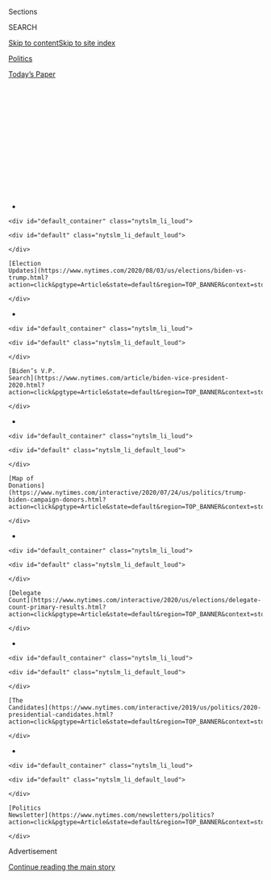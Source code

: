 <div id="app">

<div id="standalone-header">

<div class="interactive-masthead NYTAppHideMasthead css-qz70u6 e1suatyy0">

<div class="section css-ui9rw0 e1suatyy2">

<div class="css-eph4ug er09x8g0">

<div class="css-6n7j50">

</div>

<span class="css-1dv1kvn">Sections</span>

<div class="css-10488qs">

<span class="css-1dv1kvn">SEARCH</span>

</div>

[Skip to content](#site-content)[Skip to site
index](#site-index)

</div>

<div id="masthead-section-label" class="css-1wr3we4 eaxe0e00">

[Politics](https://www.nytimes.com/section/politics)

</div>

<div class="css-10698na e1huz5gh0">

</div>

</div>

<div id="masthead-bar-one" class="section hasLinks css-15hmgas e1csuq9d3">

<div class="css-uqyvli e1csuq9d0">

</div>

<div class="css-1uqjmks e1csuq9d1">

</div>

<div class="css-9e9ivx">

[](https://myaccount.nytimes.com/auth/login?response_type=cookie&client_id=vi)

</div>

<div class="css-1bvtpon e1csuq9d2">

[Today’s
Paper](https://www.nytimes.com/section/todayspaper)

</div>

</div>

</div>

<div class="css-1aor85t" style="opacity:0.000000001;z-index:-1;visibility:hidden">

<div class="css-1hqnpie">

<div class="css-epjblv">

<span class="css-17xtcya">[Politics](/section/politics)</span><span class="css-x15j1o">|</span><span class="css-fwqvlz">Who’s
Running for President in
2020?</span>

</div>

<div class="css-k008qs">

<div class="css-1iwv8en">

<span class="css-18z7m18"></span>

<div>

</div>

</div>

<span class="css-1n6z4y">https://nyti.ms/2HpNjgP</span>

<div class="css-1705lsu">

<div class="css-4xjgmj">

<div class="css-4skfbu" data-role="toolbar" data-aria-label="Social Media Share buttons, Save button, and Comments Panel with current comment count" data-testid="share-tools">

  - 
  - 
  - 
  - 
    
    <div class="css-6n7j50">
    
    </div>

  - 

</div>

</div>

</div>

</div>

</div>

</div>

<div id="NYT_TOP_BANNER_REGION" class="css-mij9hh">

<div>

<div id="styln-elections-notifications-menu" class="section interactive-content interactive-size-medium css-1xxkt5x">

<div class="css-17ih8de interactive-body">

<div class="nytslm_innerContainer" data-aria-live="polite">

<div class="nytslm_title">

</div>

  - 
    
    <div id="default_container" class="nytslm_li_loud">
    
    <div id="default" class="nytslm_li_default_loud">
    
    </div>
    
    [Election
    Updates](https://www.nytimes.com/2020/08/03/us/elections/biden-vs-trump.html?action=click&pgtype=Article&state=default&region=TOP_BANNER&context=storylines_menu)
    
    </div>

  - 
    
    <div id="default_container" class="nytslm_li_loud">
    
    <div id="default" class="nytslm_li_default_loud">
    
    </div>
    
    [Biden’s V.P.
    Search](https://www.nytimes.com/article/biden-vice-president-2020.html?action=click&pgtype=Article&state=default&region=TOP_BANNER&context=storylines_menu)
    
    </div>

  - 
    
    <div id="default_container" class="nytslm_li_loud">
    
    <div id="default" class="nytslm_li_default_loud">
    
    </div>
    
    [Map of
    Donations](https://www.nytimes.com/interactive/2020/07/24/us/politics/trump-biden-campaign-donors.html?action=click&pgtype=Article&state=default&region=TOP_BANNER&context=storylines_menu)
    
    </div>

  - 
    
    <div id="default_container" class="nytslm_li_loud">
    
    <div id="default" class="nytslm_li_default_loud">
    
    </div>
    
    [Delegate
    Count](https://www.nytimes.com/interactive/2020/us/elections/delegate-count-primary-results.html?action=click&pgtype=Article&state=default&region=TOP_BANNER&context=storylines_menu)
    
    </div>

  - 
    
    <div id="default_container" class="nytslm_li_loud">
    
    <div id="default" class="nytslm_li_default_loud">
    
    </div>
    
    [The
    Candidates](https://www.nytimes.com/interactive/2019/us/politics/2020-presidential-candidates.html?action=click&pgtype=Article&state=default&region=TOP_BANNER&context=storylines_menu)
    
    </div>

  - 
    
    <div id="default_container" class="nytslm_li_loud">
    
    <div id="default" class="nytslm_li_default_loud">
    
    </div>
    
    [Politics
    Newsletter](https://www.nytimes.com/newsletters/politics?action=click&pgtype=Article&state=default&region=TOP_BANNER&context=storylines_menu)
    
    </div>

</div>

</div>

</div>

</div>

</div>

<div id="top-wrapper" class="css-1sy8kpn">

<div id="top-slug" class="css-l9onyx">

Advertisement

</div>

[Continue reading the main
story](#after-top)

<div class="ad top-wrapper" style="text-align:center;height:100%;display:block;min-height:250px">

<div id="top" class="place-ad" data-position="top" data-size-key="top">

</div>

</div>

<div id="after-top">

</div>

</div>

</div>

<div id="site-content" data-role="main">

# Who’s Running for President in 2020?

<div class="css-1vegfwe interactive-byline-container">

By [<span class="css-1baulvz" itemprop="name">Alexander
Burns</span>](https://www.nytimes.com/by/alexander-burns),
[<span class="css-1baulvz" itemprop="name">Matt
Flegenheimer</span>](https://www.nytimes.com/by/matt-flegenheimer),
[<span class="css-1baulvz" itemprop="name">Jasmine C.
Lee</span>](https://www.nytimes.com/by/jasmine-c-lee),
[<span class="css-1baulvz" itemprop="name">Lisa
Lerer</span>](https://www.nytimes.com/by/lisa-lerer) and
[<span class="css-1baulvz last-byline" itemprop="name">Jonathan
Martin</span>](https://www.nytimes.com/by/jonathan-martin)Updated April
8,
2020

</div>

<div id="interactive-standalone-sharetools" class="css-wkcogx">

<div>

<div class="interactive-sharetools css-9z2bwm" data-role="toolbar" data-aria-label="Social Media Share buttons, Save button, and Comments Panel with current comment count" data-testid="share-tools">

  - 
  - 
  - 
  - 
    
    <div class="css-6n7j50">
    
    </div>

</div>

</div>

</div>

<div id="2020-presidential-candidates" class="section interactive-standard interactive-content interactive-size-scoop css-uc81c" data-id="100000006314447">

<div class="css-17ih8de interactive-body">

<div class="g-graphic g-graphic-freebird" data-preview-slug="2019-01-08-candidate-tracker" data-prd-dropzone-below-masthead="100000006700124">

<div class="g-item g-graphic g-overview-new">

<div class="g-item-graphic" style="">

<div class="g-category g-running">

<div class="g-label g-text">

Running

</div>

<div class="g-candidates">

<div class="g-flex">

<div class="g-cand g-biden" data-cand="biden">

<div class="g-img g-running">

<div class="g-inner" style="background-position: 0 4.3478260869565215%;">

</div>

</div>

<div class="g-name">

Biden

</div>

</div>

<div class="g-cand g-trump" data-cand="trump">

<div class="g-img g-running g-rep">

<div class="g-inner" style="background-position: 0 89.13043478260869%;">

</div>

</div>

<div class="g-name">

Trump

</div>

</div>

</div>

</div>

</div>

<div class="g-category g-dropped_out">

<div class="g-label g-text">

Dropped Out

</div>

<div class="g-counts">

<span class="g-text g-count g-dem">27 Democrats</span>
<span class="g-text g-count g-rep">3
Republicans</span>

</div>

<div class="g-candidates">

<div class="g-flex">

<div class="g-cand g-sanders" data-cand="sanders">

<div class="g-img g-dropped_out">

<div class="g-inner" style="background-position: 0 76.08695652173914%;">

</div>

</div>

<div class="g-name">

Sanders

</div>

</div>

<div class="g-cand g-gabbard" data-cand="gabbard">

<div class="g-img g-dropped_out">

<div class="g-inner" style="background-position: 0 28.26086956521739%;">

</div>

</div>

<div class="g-name">

Gabbard

</div>

</div>

<div class="g-cand g-warren" data-cand="warren">

<div class="g-img g-dropped_out">

<div class="g-inner" style="background-position: 0 93.47826086956522%;">

</div>

</div>

<div class="g-name">

Warren

</div>

</div>

<div class="g-cand g-bloomberg" data-cand="bloomberg">

<div class="g-img g-dropped_out">

<div class="g-inner" style="background-position: 0 6.521739130434782%;">

</div>

</div>

<div class="g-name">

Bloomberg

</div>

</div>

<div class="g-cand g-klobuchar" data-cand="klobuchar">

<div class="g-img g-dropped_out">

<div class="g-inner" style="background-position: 0 50%;">

</div>

</div>

<div class="g-name">

Klobuchar

</div>

</div>

<div class="g-cand g-buttigieg" data-cand="buttigieg">

<div class="g-img g-dropped_out">

<div class="g-inner" style="background-position: 0 15.217391304347828%;">

</div>

</div>

<div class="g-name">

Buttigieg

</div>

</div>

<div class="g-cand g-steyer" data-cand="steyer">

<div class="g-img g-dropped_out">

<div class="g-inner" style="background-position: 0 84.78260869565217%;">

</div>

</div>

<div class="g-name">

Steyer

</div>

</div>

<div class="g-cand g-patrick" data-cand="patrick">

<div class="g-img g-dropped_out">

<div class="g-inner" style="background-position: 0 71.73913043478261%;">

</div>

</div>

<div class="g-name">

Patrick

</div>

</div>

<div class="g-cand g-yang" data-cand="yang">

<div class="g-img g-dropped_out">

<div class="g-inner" style="background-position: 0 100%;">

</div>

</div>

<div class="g-name">

Yang

</div>

</div>

<div class="g-cand g-bennet" data-cand="bennet">

<div class="g-img g-dropped_out">

<div class="g-inner" style="background-position: 0 2.1739130434782608%;">

</div>

</div>

<div class="g-name">

Bennet

</div>

</div>

<div class="g-cand g-delaney" data-cand="delaney">

<div class="g-img g-dropped_out">

<div class="g-inner" style="background-position: 0 26.08695652173913%;">

</div>

</div>

<div class="g-name">

Delaney

</div>

</div>

<div class="g-cand g-booker" data-cand="booker">

<div class="g-img g-dropped_out">

<div class="g-inner" style="background-position: 0 8.695652173913043%;">

</div>

</div>

<div class="g-name">

Booker

</div>

</div>

<div class="g-cand g-williamson" data-cand="williamson">

<div class="g-img g-dropped_out">

<div class="g-inner" style="background-position: 0 97.82608695652173%;">

</div>

</div>

<div class="g-name">

Williamson

</div>

</div>

<div class="g-cand g-castro" data-cand="castro">

<div class="g-img g-dropped_out">

<div class="g-inner" style="background-position: 0 19.565217391304348%;">

</div>

</div>

<div class="g-name">

Castro

</div>

</div>

<div class="g-cand g-harris" data-cand="harris">

<div class="g-img g-dropped_out">

<div class="g-inner" style="background-position: 0 34.78260869565217%;">

</div>

</div>

<div class="g-name">

Harris

</div>

</div>

<div class="g-cand g-bullock" data-cand="bullock">

<div class="g-img g-dropped_out">

<div class="g-inner" style="background-position: 0 13.043478260869565%;">

</div>

</div>

<div class="g-name">

Bullock

</div>

</div>

<div class="g-cand g-sestak" data-cand="sestak">

<div class="g-img g-dropped_out">

<div class="g-inner" style="background-position: 0 82.6086956521739%;">

</div>

</div>

<div class="g-name">

Sestak

</div>

</div>

<div class="g-cand g-messam" data-cand="messam">

<div class="g-img g-dropped_out">

<div class="g-inner" style="background-position: 0 58.69565217391305%;">

</div>

</div>

<div class="g-name">

Messam

</div>

</div>

<div class="g-cand g-orourke" data-cand="orourke">

<div class="g-img g-dropped_out">

<div class="g-inner" style="background-position: 0 69.56521739130434%;">

</div>

</div>

<div class="g-name">

O’Rourke

</div>

</div>

<div class="g-cand g-ryan" data-cand="ryan">

<div class="g-img g-dropped_out">

<div class="g-inner" style="background-position: 0 73.91304347826086%;">

</div>

</div>

<div class="g-name">

Ryan

</div>

</div>

<div class="g-cand g-deblasio" data-cand="deblasio">

<div class="g-img g-dropped_out">

<div class="g-inner" style="background-position: 0 23.91304347826087%;">

</div>

</div>

<div class="g-name">

de
Blasio

</div>

</div>

<div class="g-cand g-gillibrand" data-cand="gillibrand">

<div class="g-img g-dropped_out">

<div class="g-inner" style="background-position: 0 32.608695652173914%;">

</div>

</div>

<div class="g-name">

Gillibrand

</div>

</div>

<div class="g-cand g-moulton" data-cand="moulton">

<div class="g-img g-dropped_out">

<div class="g-inner" style="background-position: 0 60.86956521739131%;">

</div>

</div>

<div class="g-name">

Moulton

</div>

</div>

<div class="g-cand g-inslee" data-cand="inslee">

<div class="g-img g-dropped_out">

<div class="g-inner" style="background-position: 0 43.47826086956522%;">

</div>

</div>

<div class="g-name">

Inslee

</div>

</div>

<div class="g-cand g-hickenlooper" data-cand="hickenlooper">

<div class="g-img g-dropped_out">

<div class="g-inner" style="background-position: 0 36.95652173913043%;">

</div>

</div>

<div class="g-name">

Hickenlooper

</div>

</div>

<div class="g-cand g-swalwell" data-cand="swalwell">

<div class="g-img g-dropped_out">

<div class="g-inner" style="background-position: 0 86.95652173913044%;">

</div>

</div>

<div class="g-name">

Swalwell

</div>

</div>

<div class="g-cand g-ojeda" data-cand="ojeda">

<div class="g-img g-dropped_out">

<div class="g-inner" style="background-position: 0 65.21739130434783%;">

</div>

</div>

<div class="g-name">

Ojeda

</div>

</div>

</div>

<div class="g-flex">

<div class="g-cand g-weld" data-cand="weld">

<div class="g-img g-dropped_out g-rep">

<div class="g-inner" style="background-position: 0 95.65217391304348%;">

</div>

</div>

<div class="g-name">

Weld

</div>

</div>

<div class="g-cand g-walsh" data-cand="walsh">

<div class="g-img g-dropped_out g-rep">

<div class="g-inner" style="background-position: 0 91.30434782608695%;">

</div>

</div>

<div class="g-name">

Walsh

</div>

</div>

<div class="g-cand g-sanford" data-cand="sanford">

<div class="g-img g-dropped_out g-rep">

<div class="g-inner" style="background-position: 0 78.26086956521739%;">

</div>

</div>

<div class="g-name">

Sanford

</div>

</div>

</div>

</div>

</div>

</div>

</div>

<div class="g-item g-text g-big-intro">

Former Vice President Joseph R. Biden Jr. is the presumptive Democratic
nominee to challenge President Trump in the 2020 race.

</div>

<div class="g-item g-text">

The field of Democratic presidential candidates was [historically
large](https://www.nytimes.com/interactive/2019/02/14/us/politics/2020-democratic-candidates-president.html),
but all others have dropped out. Mr. Trump had also picked up a few
Republican challengers, but they have also ended their campaigns.

</div>

<div class="g-item g-running g-category">

<div class="g-item g-text g-label">

Running

</div>

<div class="g-item g-candidates">

<div class="g-item g-cand">

<div class="g-cand-wrapper">

<div class="g-info g-balance">

<div id="g-biden" class="g-name">

Joseph R. Biden Jr.<span class="g-age">, 77</span>

</div>

<div class="g-title">

Former vice president; former senator from
Delaware

</div>

<div class="g-img-quote-wrapper">

<div class="g-img-note-wrapper">

<div class="g-img g-running">

<div class="g-inner" style="background-position: 0 4.3478260869565215%;">

</div>

</div>

<div class="g-dem g-small-note">

Democrat

</div>

</div>

<div class="g-quote" style="">

<span>“If we give Donald Trump eight years in the White House, he will
forever and fundamentally alter the character of this nation, who we
are, and I cannot stand by and watch that happen.”</span>

</div>

</div>

</div>

</div>

</div>

<div class="g-item g-text">

Has run for president twice
[before](https://www.nytimes.com/2019/06/03/us/politics/biden-1988-presidential-campaign.html).

</div>

<div class="g-item g-text">

Is known for his down-to-earth personality and his [ability to
connect](https://www.nytimes.com/2019/11/19/us/politics/joe-biden-working-class.html)
with working-class voters.

</div>

<div class="g-item g-text">

His eight years [as Barack Obama’s vice
president](https://www.nytimes.com/2019/08/16/us/politics/biden-obama-history.html)
are a major selling point for many Democrats.

</div>

<div class="g-item g-text">

**Signature issues:** Restoring America’s standing on the global stage;
adding a public option to the Affordable Care Act; strengthening
economic protections for low-income workers in industries like
manufacturing and fast food.

</div>

<div class="g-item g-text">

[See Joe Biden’s candidate profile page
»](https://www.nytimes.com/interactive/2020/us/elections/joe-biden.html)

</div>

<div class="g-item g-cand">

<div class="g-cand-wrapper">

<div class="g-info g-balance">

<div id="g-trump" class="g-name">

Donald J. Trump<span class="g-age">, 74</span>

</div>

<div class="g-title">

U.S. president; real estate developer; reality television star

</div>

<div class="g-img-quote-wrapper">

<div class="g-img-note-wrapper">

<div class="g-img g-running g-rep">

<div class="g-inner" style="background-position: 0 89.13043478260869%;">

</div>

</div>

<div class="g-rep g-small-note">

Republican

</div>

</div>

<div class="g-quote" style="">

<span>“Considering that we have done more than any administration in the
first two years, this should be easy. More great things now in the
works\!”</span>

</div>

</div>

</div>

</div>

</div>

<div class="g-item g-text">

Main legislative accomplishment as president: a [sweeping tax
cut](https://www.nytimes.com/2017/12/22/us/politics/trump-tax-bill.html?module=inline)
that chiefly benefited corporations and wealthy investors.

</div>

<div class="g-item g-text">

Has focused on undoing the policies of the Obama administration,
including on [health
care](https://www.nytimes.com/interactive/2017/07/19/us/what-trump-can-do-to-let-obamacare-fail.html),
[environmental
regulation](https://www.nytimes.com/interactive/2018/12/26/us/politics/donald-trump-environmental-regulation.html?module=inline)
and immigration.

</div>

<div class="g-item g-text">

[Was
impeached](https://www.nytimes.com/2019/12/18/us/politics/trump-impeached.html)
by the House of Representatives for seeking to pressure Ukraine to smear
his political rivals, but [was
acquitted](https://www.nytimes.com/2020/02/05/us/politics/trump-acquitted-impeachment.html)
by the Senate.

</div>

<div class="g-item g-text">

**Signature issues:** Restricting immigration and building a wall at the
Mexican border; renegotiating or canceling international deals on trade,
arms control and climate change; withdrawing American troops from
overseas.

</div>

<div class="g-item g-text">

[See Donald Trump’s candidate profile page
»](https://www.nytimes.com/interactive/2020/us/elections/donald-trump.html)

</div>

</div>

</div>

<div class="g-item g-dropped_out g-category g-condensed">

<div class="g-item g-text g-label">

Dropped Out

</div>

<div class="g-item g-candidates">

<div class="g-item g-cand">

<div class="g-cand-wrapper">

<div class="g-img-wrapper">

<div id="g-sanders" class="g-img g-dropped_out">

<div class="g-inner" style="background-position: 0 76.08695652173914%;">

</div>

</div>

<div class="g-dem g-small-note">

Democrat

</div>

</div>

<div class="g-info">

<div id="g-sanders" class="g-dropped-out-date">

Ended campaign April 8, 2020

</div>

<div class="g-name">

Bernie Sanders<span class="g-age">, 78</span>

</div>

<div class="g-title">

Senator from Vermont; former congressman

</div>

</div>

</div>

</div>

<div class="g-item g-text">

[Ended his second bid for the Democratic
nomination](https://www.nytimes.com/2020/04/08/us/politics/bernie-sanders-drops-out.html)
in April 2020, after a series of losses to Mr. Biden.

</div>

<div class="g-item g-cand">

<div class="g-cand-wrapper">

<div class="g-img-wrapper">

<div id="g-gabbard" class="g-img g-dropped_out">

<div class="g-inner" style="background-position: 0 28.26086956521739%;">

</div>

</div>

<div class="g-dem g-small-note">

Democrat

</div>

</div>

<div class="g-info">

<div id="g-gabbard" class="g-dropped-out-date">

Ended campaign March 19, 2020

</div>

<div class="g-name">

Tulsi Gabbard<span class="g-age">, 39</span>

</div>

<div class="g-title">

Congresswoman from Hawaii; Army National Guard veteran

</div>

</div>

</div>

</div>

<div class="g-item g-text">

[Ended her
campaign](https://www.nytimes.com/2020/03/19/us/politics/tulsi-gabbard-drops-out.html)
in March 2020 and said she would back Mr. Biden.

</div>

<div class="g-item g-cand">

<div class="g-cand-wrapper">

<div class="g-img-wrapper">

<div id="g-warren" class="g-img g-dropped_out">

<div class="g-inner" style="background-position: 0 93.47826086956522%;">

</div>

</div>

<div class="g-dem g-small-note">

Democrat

</div>

</div>

<div class="g-info">

<div id="g-warren" class="g-dropped-out-date">

Ended campaign March 5, 2020

</div>

<div class="g-name">

Elizabeth Warren<span class="g-age">, 70</span>

</div>

<div class="g-title">

Senator from Massachusetts; former Harvard professor

</div>

</div>

</div>

</div>

<div class="g-item g-text">

Dropped [out of the
race](https://www.nytimes.com/2020/03/05/us/politics/elizabeth-warren-drops-out.html)
following a steady decline in support and a poor showing on Super
Tuesday.

</div>

<div class="g-item g-cand">

<div class="g-cand-wrapper">

<div class="g-img-wrapper">

<div id="g-bloomberg" class="g-img g-dropped_out">

<div class="g-inner" style="background-position: 0 6.521739130434782%;">

</div>

</div>

<div class="g-dem g-small-note">

Democrat

</div>

</div>

<div class="g-info">

<div id="g-bloomberg" class="g-dropped-out-date">

Ended campaign March 4, 2020

</div>

<div class="g-name">

Michael R. Bloomberg<span class="g-age">, 78</span>

</div>

<div class="g-title">

Billionaire media executive; former mayor of New York City

</div>

</div>

</div>

</div>

<div class="g-item g-text">

[Dropped out of the
race](https://www.nytimes.com/2020/03/04/us/politics/michael-bloomberg-drops-out.html)
on the day after Super Tuesday and endorsed Mr. Biden. He spent hundreds
of millions of dollars of his own fortune on a campaign that lasted just
over three months.

</div>

<div class="g-item g-cand">

<div class="g-cand-wrapper">

<div class="g-img-wrapper">

<div id="g-klobuchar" class="g-img g-dropped_out">

<div class="g-inner" style="background-position: 0 50%;">

</div>

</div>

<div class="g-dem g-small-note">

Democrat

</div>

</div>

<div class="g-info">

<div id="g-klobuchar" class="g-dropped-out-date">

Ended campaign March 2, 2020

</div>

<div class="g-name">

Amy Klobuchar<span class="g-age">, 60</span>

</div>

<div class="g-title">

Senator from Minnesota; former Hennepin County, Minn., attorney

</div>

</div>

</div>

</div>

<div class="g-item g-text">

Decided to [quit the
race](https://www.nytimes.com/2020/03/02/us/politics/amy-klobuchar-drops-out.html)
a day before Super Tuesday and endorse a rival, Mr.
Biden.

</div>

<div class="g-item g-cand">

<div class="g-cand-wrapper">

<div class="g-img-wrapper">

<div id="g-buttigieg" class="g-img g-dropped_out">

<div class="g-inner" style="background-position: 0 15.217391304347828%;">

</div>

</div>

<div class="g-dem g-small-note">

Democrat

</div>

</div>

<div class="g-info">

<div id="g-buttigieg" class="g-dropped-out-date">

Ended campaign March 1, 2020

</div>

<div class="g-name">

Pete Buttigieg<span class="g-age">, 38</span>

</div>

<div class="g-title">

Former mayor of South Bend, Ind.; military veteran

</div>

</div>

</div>

</div>

<div class="g-item g-text">

[Decided to
quit](https://www.nytimes.com/2020/03/01/us/politics/pete-buttigieg-drops-out.html)
the race after a crushing loss in the South Carolina primary. The first
openly gay major presidential candidate, he rose to the primary's top
tier, but was unable to build a broad coalition of voters.

</div>

<div class="g-item g-cand">

<div class="g-cand-wrapper">

<div class="g-img-wrapper">

<div id="g-steyer" class="g-img g-dropped_out">

<div class="g-inner" style="background-position: 0 84.78260869565217%;">

</div>

</div>

<div class="g-dem g-small-note">

Democrat

</div>

</div>

<div class="g-info">

<div id="g-steyer" class="g-dropped-out-date">

Ended campaign Feb. 29, 2020

</div>

<div class="g-name">

Tom Steyer<span class="g-age">, 62</span>

</div>

<div class="g-title">

Billionaire former hedge fund executive; climate change and impeachment
activist

</div>

</div>

</div>

</div>

<div class="g-item g-text">

[Exited the
race](https://www.nytimes.com/2020/02/29/us/politics/tom-steyer-drops-out.html)
after a disappointing finish in South Carolina, a state where he had
spent considerable resources and pinned the hopes of his campaign.

</div>

<div class="g-item g-cand">

<div class="g-cand-wrapper">

<div class="g-img-wrapper">

<div id="g-patrick" class="g-img g-dropped_out">

<div class="g-inner" style="background-position: 0 71.73913043478261%;">

</div>

</div>

<div class="g-dem g-small-note">

Democrat

</div>

</div>

<div class="g-info">

<div id="g-patrick" class="g-dropped-out-date">

Ended campaign Feb. 12, 2020

</div>

<div class="g-name">

Deval Patrick<span class="g-age">, 63</span>

</div>

<div class="g-title">

Former governor of Massachusetts

</div>

</div>

</div>

</div>

<div class="g-item g-text">

[Dropped
out](https://www.nytimes.com/2020/02/12/us/politics/deval-patrick-drops-out.html)
the day after receiving less than 1 percent of the vote in the New
Hampshire primary. He entered a crowded field late in the game and
failed to catch on.

</div>

<div class="g-item g-cand">

<div class="g-cand-wrapper">

<div class="g-img-wrapper">

<div id="g-yang" class="g-img g-dropped_out">

<div class="g-inner" style="background-position: 0 100%;">

</div>

</div>

<div class="g-dem g-small-note">

Democrat

</div>

</div>

<div class="g-info">

<div id="g-yang" class="g-dropped-out-date">

Ended campaign Feb. 11, 2020

</div>

<div class="g-name">

Andrew Yang<span class="g-age">, 45</span>

</div>

<div class="g-title">

Former tech executive who founded an economic development nonprofit

</div>

</div>

</div>

</div>

<div class="g-item g-text">

[Ended his presidential
bid](https://www.nytimes.com/2020/02/11/us/politics/andrew-yang-drops-out.html)
at a primary-night party in New Hampshire after a yearslong campaign
that endured even as those of members of Congress and governors fell
away. He had failed to win
any[](https://www.nytimes.com/interactive/2020/02/04/us/elections/results-iowa-caucus.html)[pledged
delegates in
Iowa](https://www.nytimes.com/interactive/2020/02/04/us/elections/results-iowa-caucus.html)<span class="underline">.</span>

</div>

<div class="g-item g-cand">

<div class="g-cand-wrapper">

<div class="g-img-wrapper">

<div id="g-bennet" class="g-img g-dropped_out">

<div class="g-inner" style="background-position: 0 2.1739130434782608%;">

</div>

</div>

<div class="g-dem g-small-note">

Democrat

</div>

</div>

<div class="g-info">

<div id="g-bennet" class="g-dropped-out-date">

Ended campaign Feb. 11, 2020

</div>

<div class="g-name">

Michael Bennet<span class="g-age">, 55</span>

</div>

<div class="g-title">

Senator from Colorado

</div>

</div>

</div>

</div>

<div class="g-item g-text">

[Announced
in](https://www.nytimes.com/2020/02/11/us/politics/michael-bennet-drops-out.html)[February 2020](https://www.nytimes.com/2020/02/11/us/politics/michael-bennet-drops-out.html)
that he was ending his bid for the Democratic nomination after a dismal
showing in the New Hampshire primary.

</div>

<div class="g-item g-cand">

<div class="g-cand-wrapper">

<div class="g-img-wrapper">

<div id="g-delaney" class="g-img g-dropped_out">

<div class="g-inner" style="background-position: 0 26.08695652173913%;">

</div>

</div>

<div class="g-dem g-small-note">

Democrat

</div>

</div>

<div class="g-info">

<div id="g-delaney" class="g-dropped-out-date">

Ended campaign Jan. 31, 2020

</div>

<div class="g-name">

John Delaney<span class="g-age">, 57</span>

</div>

<div class="g-title">

Former congressman from Maryland; former businessman

</div>

</div>

</div>

</div>

<div class="g-item g-text">

[Dropped out of the
race](https://www.nytimes.com/2020/01/31/us/politics/john-delaney-drops-out.html)
just three days before the Iowa caucuses, ending a two-and-a-half-year
presidential campaign, one of the longest in American history.

</div>

<div class="g-item g-cand">

<div class="g-cand-wrapper">

<div class="g-img-wrapper">

<div id="g-booker" class="g-img g-dropped_out">

<div class="g-inner" style="background-position: 0 8.695652173913043%;">

</div>

</div>

<div class="g-dem g-small-note">

Democrat

</div>

</div>

<div class="g-info">

<div id="g-booker" class="g-dropped-out-date">

Ended campaign Jan. 13, 2020

</div>

<div class="g-name">

Cory Booker<span class="g-age">, 51</span>

</div>

<div class="g-title">

Senator from New Jersey; former mayor of Newark

</div>

</div>

</div>

</div>

<div class="g-item g-text">

[Dropped out of the
race](https://www.nytimes.com/2020/01/13/us/politics/cory-booker-drops-out.html)
in January 2020 just weeks before the Iowa caucuses after failing to
qualify for the debate stage twice in a row. He ended a nearly yearlong
quest built around a message of peace and unity that failed to resonate
with voters.

</div>

<div class="g-item g-cand">

<div class="g-cand-wrapper">

<div class="g-img-wrapper">

<div id="g-williamson" class="g-img g-dropped_out">

<div class="g-inner" style="background-position: 0 97.82608695652173%;">

</div>

</div>

<div class="g-dem g-small-note">

Democrat

</div>

</div>

<div class="g-info">

<div id="g-williamson" class="g-dropped-out-date">

Ended campaign Jan. 10, 2020

</div>

<div class="g-name">

Marianne Williamson<span class="g-age">, 67</span>

</div>

<div class="g-title">

Self-help author, new age lecturer

</div>

</div>

</div>

</div>

<div class="g-item g-text">

Announced in January 2020 that she would [end her long-shot presidential
campaign](https://www.nytimes.com/2020/01/10/us/politics/marianne-williamson-dropping-out.html).
She had been averaging less than 1 percent in polls and had not
qualified for a debate since July
2019.

</div>

<div class="g-item g-cand">

<div class="g-cand-wrapper">

<div class="g-img-wrapper">

<div id="g-castro" class="g-img g-dropped_out">

<div class="g-inner" style="background-position: 0 19.565217391304348%;">

</div>

</div>

<div class="g-dem g-small-note">

Democrat

</div>

</div>

<div class="g-info">

<div id="g-castro" class="g-dropped-out-date">

Ended campaign Jan. 2, 2020

</div>

<div class="g-name">

Julián Castro<span class="g-age">, 45</span>

</div>

<div class="g-title">

Former housing secretary; former mayor of San Antonio

</div>

</div>

</div>

</div>

<div class="g-item g-text">

Ended his bid for the presidency in January 2020, after failing to break
into the upper tier of a crowded primary field. He quickly
[endorsed](https://www.nytimes.com/2020/01/06/us/politics/julian-castro-endorsement-elizabeth-warren.html)
Senator Elizabeth Warren for president.

</div>

<div class="g-item g-cand">

<div class="g-cand-wrapper">

<div class="g-img-wrapper">

<div id="g-harris" class="g-img g-dropped_out">

<div class="g-inner" style="background-position: 0 34.78260869565217%;">

</div>

</div>

<div class="g-dem g-small-note">

Democrat

</div>

</div>

<div class="g-info">

<div id="g-harris" class="g-dropped-out-date">

Ended campaign Dec. 3, 2019

</div>

<div class="g-name">

Kamala Harris<span class="g-age">, 55</span>

</div>

<div class="g-title">

Senator from California; former attorney general of California; former
San Francisco district attorney

</div>

</div>

</div>

</div>

<div class="g-item g-text">

[Dropped out of the
race](https://www.nytimes.com/2019/12/03/us/politics/kamala-harris-campaign-drops-out.html)
in December 2019 after months of slumping poll numbers. She began in the
top tier of candidates, but her campaign unraveled in the second half of
2019 and she said she no longer had the money needed to
compete.

</div>

<div class="g-item g-cand">

<div class="g-cand-wrapper">

<div class="g-img-wrapper">

<div id="g-bullock" class="g-img g-dropped_out">

<div class="g-inner" style="background-position: 0 13.043478260869565%;">

</div>

</div>

<div class="g-dem g-small-note">

Democrat

</div>

</div>

<div class="g-info">

<div id="g-bullock" class="g-dropped-out-date">

Ended campaign Dec. 2, 2019

</div>

<div class="g-name">

Steve Bullock<span class="g-age">, 54</span>

</div>

<div class="g-title">

Governor of Montana; former state attorney general

</div>

</div>

</div>

</div>

<div class="g-item g-text">

[Dropped
out](https://www.nytimes.com/2019/12/02/us/politics/steve-bullock-2020-drops-out.html)
in December 2019, saying that he wouldn’t “be able to break through to
the top tier of this still-crowded field of candidates.”

</div>

<div class="g-item g-cand">

<div class="g-cand-wrapper">

<div class="g-img-wrapper">

<div id="g-sestak" class="g-img g-dropped_out">

<div class="g-inner" style="background-position: 0 82.6086956521739%;">

</div>

</div>

<div class="g-dem g-small-note">

Democrat

</div>

</div>

<div class="g-info">

<div id="g-sestak" class="g-dropped-out-date">

Ended campaign Dec. 1, 2019

</div>

<div class="g-name">

Joe Sestak<span class="g-age">, 68</span>

</div>

<div class="g-title">

Former congressman from Pennsylvania; former Navy admiral

</div>

</div>

</div>

</div>

<div class="g-item g-text">

[Ended his
campaign](https://www.nytimes.com/2019/12/01/us/politics/joe-sestak-ends-presidential-campaign.html)
in December 2019, after averaging zero percent in the polls.

</div>

<div class="g-item g-cand">

<div class="g-cand-wrapper">

<div class="g-img-wrapper">

<div id="g-messam" class="g-img g-dropped_out">

<div class="g-inner" style="background-position: 0 58.69565217391305%;">

</div>

</div>

<div class="g-dem g-small-note">

Democrat

</div>

</div>

<div class="g-info">

<div id="g-messam" class="g-dropped-out-date">

Ended campaign Nov. 20, 2019

</div>

<div class="g-name">

Wayne Messam<span class="g-age">, 46</span>

</div>

<div class="g-title">

Mayor of Miramar, Fla.; former college football champion

</div>

</div>

</div>

</div>

<div class="g-item g-text">

[Dropped
out](https://www.nytimes.com/2019/11/20/us/politics/wayne-messam-2020.html)
of the race in November 2019 after failing to qualify for any of the
Democratic debates.

</div>

<div class="g-item g-cand">

<div class="g-cand-wrapper">

<div class="g-img-wrapper">

<div id="g-orourke" class="g-img g-dropped_out">

<div class="g-inner" style="background-position: 0 69.56521739130434%;">

</div>

</div>

<div class="g-dem g-small-note">

Democrat

</div>

</div>

<div class="g-info">

<div id="g-orourke" class="g-dropped-out-date">

Ended campaign Nov. 1, 2019

</div>

<div class="g-name">

Beto O’Rourke<span class="g-age">, 47</span>

</div>

<div class="g-title">

Former congressman from Texas; 2018 Senate candidate

</div>

</div>

</div>

</div>

<div class="g-item g-text">

[Ended his
campaign](https://www.nytimes.com/2019/11/01/us/politics/beto-orourke-drops-out.html)
in November 2019 after struggling for months to recapture the energy of
his 2018 Senate candidacy on national stage. He is not expected to run
for any other office in 2020.

</div>

<div class="g-item g-cand">

<div class="g-cand-wrapper">

<div class="g-img-wrapper">

<div id="g-ryan" class="g-img g-dropped_out">

<div class="g-inner" style="background-position: 0 73.91304347826086%;">

</div>

</div>

<div class="g-dem g-small-note">

Democrat

</div>

</div>

<div class="g-info">

<div id="g-ryan" class="g-dropped-out-date">

Ended campaign Oct. 24, 2019

</div>

<div class="g-name">

Tim Ryan<span class="g-age">, 46</span>

</div>

<div class="g-title">

Congressman from Ohio; former congressional staff member

</div>

</div>

</div>

</div>

<div class="g-item g-text">

[Ended his
campaign](https://www.nytimes.com/2019/10/24/us/politics/tim-ryan-drops-out.html)
in October 2019 and said he would run for re-election to his House seat.

</div>

<div class="g-item g-cand">

<div class="g-cand-wrapper">

<div class="g-img-wrapper">

<div id="g-deblasio" class="g-img g-dropped_out">

<div class="g-inner" style="background-position: 0 23.91304347826087%;">

</div>

</div>

<div class="g-dem g-small-note">

Democrat

</div>

</div>

<div class="g-info">

<div id="g-deblasio" class="g-dropped-out-date">

Ended campaign Sept. 20, 2019

</div>

<div class="g-name">

Bill de Blasio<span class="g-age">, 59</span>

</div>

<div class="g-title">

Mayor of New York City

</div>

</div>

</div>

</div>

<div class="g-item g-text">

Announced he was [ending his presidential
campaign](https://www.nytimes.com/2019/09/20/nyregion/de-blasio-2020-drops-out.html)
in September 2019 after it became clear that he was unlikely to qualify
for the October
debate.

</div>

<div class="g-item g-cand">

<div class="g-cand-wrapper">

<div class="g-img-wrapper">

<div id="g-gillibrand" class="g-img g-dropped_out">

<div class="g-inner" style="background-position: 0 32.608695652173914%;">

</div>

</div>

<div class="g-dem g-small-note">

Democrat

</div>

</div>

<div class="g-info">

<div id="g-gillibrand" class="g-dropped-out-date">

Ended campaign Aug. 28, 2019

</div>

<div class="g-name">

Kirsten Gillibrand<span class="g-age">, 53</span>

</div>

<div class="g-title">

Senator from New York; former congresswoman

</div>

</div>

</div>

</div>

<div class="g-item g-text">

[Withdrew from the presidential
race](https://www.nytimes.com/2019/08/28/us/politics/kirsten-gillibrand-2020-drop-out.html)
in August 2019, saying that failing to qualify for the September debate
was fatal to her candidacy. She said she would continue to champion
issues of women’s equality and support women running for Congress.

</div>

<div class="g-item g-cand">

<div class="g-cand-wrapper">

<div class="g-img-wrapper">

<div id="g-moulton" class="g-img g-dropped_out">

<div class="g-inner" style="background-position: 0 60.86956521739131%;">

</div>

</div>

<div class="g-dem g-small-note">

Democrat

</div>

</div>

<div class="g-info">

<div id="g-moulton" class="g-dropped-out-date">

Ended campaign Aug. 23, 2019

</div>

<div class="g-name">

Seth Moulton<span class="g-age">, 41</span>

</div>

<div class="g-title">

Congressman from Massachusetts; Iraq War veteran

</div>

</div>

</div>

</div>

<div class="g-item g-text">

[Withdrew from the presidential
race](https://www.nytimes.com/2019/08/23/us/politics/seth-moulton-2020-drop-out.html)
in August 2019 and said he would run for re-election to the House. He
also said he would relaunch his political action committee, Serve
America, to promote issues related to veterans and the military.

</div>

<div class="g-item g-cand">

<div class="g-cand-wrapper">

<div class="g-img-wrapper">

<div id="g-inslee" class="g-img g-dropped_out">

<div class="g-inner" style="background-position: 0 43.47826086956522%;">

</div>

</div>

<div class="g-dem g-small-note">

Democrat

</div>

</div>

<div class="g-info">

<div id="g-inslee" class="g-dropped-out-date">

Ended campaign Aug. 21, 2019

</div>

<div class="g-name">

Jay Inslee<span class="g-age">, 69</span>

</div>

<div class="g-title">

Governor of Washington State; former congressman

</div>

</div>

</div>

</div>

<div class="g-item g-text">

[Dropped
out](https://www.nytimes.com/2019/08/21/us/politics/jay-inslee-2020-campaign.html?action=click&module=Latest&pgtype=Homepage)
of the 2020 race in August 2019, after struggling to earn a place in the
September debates. He plans to run for a third term for governor and
wants to advise the Democratic field on climate policy.

</div>

<div class="g-item g-cand">

<div class="g-cand-wrapper">

<div class="g-img-wrapper">

<div id="g-hickenlooper" class="g-img g-dropped_out">

<div class="g-inner" style="background-position: 0 36.95652173913043%;">

</div>

</div>

<div class="g-dem g-small-note">

Democrat

</div>

</div>

<div class="g-info">

<div id="g-hickenlooper" class="g-dropped-out-date">

Ended campaign Aug. 15, 2019

</div>

<div class="g-name">

John Hickenlooper<span class="g-age">, 68</span>

</div>

<div class="g-title">

Former governor of Colorado; former mayor of Denver

</div>

</div>

</div>

</div>

<div class="g-item g-text">

Announced in August 2019 that he was [ending his presidential
campaign](https://www.nytimes.com/2019/08/15/us/politics/john-hickenlooper-drop-out-senate.html)
after months of failing to gain significant traction. He will instead
[run
for](https://www.nytimes.com/2019/08/22/us/politics/john-hickenlooper-senate-2020.html)[the
Republican-held
Senate](https://www.nytimes.com/2019/08/22/us/politics/john-hickenlooper-senate-2020.html)
seat in Colorado that is up for election in 2020.

</div>

<div class="g-item g-cand">

<div class="g-cand-wrapper">

<div class="g-img-wrapper">

<div id="g-swalwell" class="g-img g-dropped_out">

<div class="g-inner" style="background-position: 0 86.95652173913044%;">

</div>

</div>

<div class="g-dem g-small-note">

Democrat

</div>

</div>

<div class="g-info">

<div id="g-swalwell" class="g-dropped-out-date">

Ended campaign July 8, 2019

</div>

<div class="g-name">

Eric Swalwell<span class="g-age">, 39</span>

</div>

<div class="g-title">

Congressman from California

</div>

</div>

</div>

</div>

<div class="g-item g-text">

Announced in July 2019 that he was [ending his
campaign](https://www.nytimes.com/2019/07/08/us/politics/steyer-swalwell-2020.html)
and would seek a fifth term in the House, where he represents Northern
California’s East Bay.

</div>

<div class="g-item g-cand">

<div class="g-cand-wrapper">

<div class="g-img-wrapper">

<div id="g-ojeda" class="g-img g-dropped_out">

<div class="g-inner" style="background-position: 0 65.21739130434783%;">

</div>

</div>

<div class="g-dem g-small-note">

Democrat

</div>

</div>

<div class="g-info">

<div id="g-ojeda" class="g-dropped-out-date">

Ended campaign Jan. 25, 2019

</div>

<div class="g-name">

Richard Ojeda<span class="g-age">, 49</span>

</div>

<div class="g-title">

Former West Virginia state senator; military veteran

</div>

</div>

</div>

</div>

<div class="g-item g-text">

[Suspended his short-lived
campaign](https://www.facebook.com/RichardOjeda2020/posts/2329884223911515)
in late January 2019, acknowledging that he did “not have the ability to
compete.” At that time, only a handful of candidates had officially
entered the race.

</div>

<div class="g-item g-cand">

<div class="g-cand-wrapper">

<div class="g-img-wrapper">

<div id="g-weld" class="g-img g-dropped_out g-rep">

<div class="g-inner" style="background-position: 0 95.65217391304348%;">

</div>

</div>

<div class="g-rep g-small-note">

Republican

</div>

</div>

<div class="g-info">

<div id="g-weld" class="g-dropped-out-date">

Ended campaign March 18, 2020

</div>

<div class="g-name">

William F. Weld<span class="g-age">, 74</span>

</div>

<div class="g-title">

Former governor of Massachusetts; former federal prosecutor

</div>

</div>

</div>

</div>

<div class="g-item g-text">

[Ended his
campaign](https://www.nytimes.com/2020/03/18/us/politics/bill-weld-drops-out.html)
in March 2020, a day after Mr. Trump officially racked up enough
delegates to become the presumptive 2020 Republican nominee for
president.

</div>

<div class="g-item g-cand">

<div class="g-cand-wrapper">

<div class="g-img-wrapper">

<div id="g-walsh" class="g-img g-dropped_out g-rep">

<div class="g-inner" style="background-position: 0 91.30434782608695%;">

</div>

</div>

<div class="g-rep g-small-note">

Republican

</div>

</div>

<div class="g-info">

<div id="g-walsh" class="g-dropped-out-date">

Ended campaign Feb. 7, 2020

</div>

<div class="g-name">

Joe Walsh<span class="g-age">, 58</span>

</div>

<div class="g-title">

Conservative radio show host; former congressman from Illinois

</div>

</div>

</div>

</div>

<div class="g-item g-text">

[Ended his
campaign](https://www.nytimes.com/2020/02/07/us/politics/joe-walsh-drops-out.html)
for the Republican nomination in February 2020.

</div>

<div class="g-item g-cand">

<div class="g-cand-wrapper">

<div class="g-img-wrapper">

<div id="g-sanford" class="g-img g-dropped_out g-rep">

<div class="g-inner" style="background-position: 0 78.26086956521739%;">

</div>

</div>

<div class="g-rep g-small-note">

Republican

</div>

</div>

<div class="g-info">

<div id="g-sanford" class="g-dropped-out-date">

Ended campaign Nov. 12, 2019

</div>

<div class="g-name">

Mark Sanford<span class="g-age">, 60</span>

</div>

<div class="g-title">

Former congressman from South Carolina, former governor of the state

</div>

</div>

</div>

</div>

<div class="g-item g-text">

[Ended his long-shot primary
challenge](https://www.nytimes.com/2019/11/12/us/politics/mark-sanford-2020.html)
to President Trump in November 2019, saying that the impeachment inquiry
had made it impossible for his message of fiscal conservatism to break
through.

</div>

</div>

</div>

</div>

</div>

</div>

<div id="interactive-footer-container" class="css-ovgi28 interactive-footer-container">

Additional reporting by Isabella Grullón Paz and Matt Stevens.
Additional work by Allison
McCann.

<div id="interactive-addendum-list" class="css-1yiqkdd interactive-addendum-list">

</div>

</div>

</div>

<div id="standalone-footer">

<div>

<div>

<div id="interactive-footer-wrapper">

<div class="css-i29ckm">

<div class="interactive-sharetools css-9z2bwm" data-role="toolbar" data-aria-label="Social Media Share buttons, Save button, and Comments Panel with current comment count" data-testid="share-tools">

  - 
  - 
  - 
  - 
    
    <div class="css-6n7j50">
    
    </div>

</div>

</div>

<div>

<div id="NYT_BELOW_MAIN_CONTENT_REGION">

<div>

<div id="STLYN_guide_v1_STYLN_guide_a" class="section css-l08pwh interactive-content interactive-size-medium">

<div class="css-17ih8de interactive-body">

<div class="g-story g-freebird g-max-limit" data-preview-slug="styln-scroll-guide">

</div>

<div id="g-electionguide-id" class="g-electionguide">

<div class="g-electionguide-container">

<div class="g-electionguide-wrapper">

<div class="g-electionguide-logo">

</div>

# Our 2020 Election Guide

Updated Aug. 3, 2020

  - 
    
    -----
    
    ## The Latest
    
      - President Trump again assails mail-in voting, [claiming without
        evidence that the process is plagued by
        fraud](https://www.nytimes.com/2020/08/03/us/politics/trump-mail-in-voting.html?action=click&pgtype=Article&state=default&region=BELOW_MAIN_CONTENT&context=storylines_guide).

  - 
    
    -----
    
    ## Biden’s V.P. Search
    
      - [Here are 13
        women](https://www.nytimes.com/article/biden-vice-president-2020.html?action=click&pgtype=Article&state=default&region=BELOW_MAIN_CONTENT&context=storylines_guide)
        who have been under consideration to be Joe Biden’s running
        mate, and why each might be chosen — and might not be.

  - 
    
    -----
    
    ## Keep Up With Our Coverage
    
      - Get an
        [email](https://www.nytimes.com/newsletters/politics?action=click&pgtype=Article&state=default&region=BELOW_MAIN_CONTENT&context=storylines_guide)
        recapping the day’s news
    
    <!-- end list -->
    
      - Download our mobile app on
        [iOS](https://apps.apple.com/us/app/nytimes/id284862083?ls=1&mat_click_id=5c79ae7455014fd1bd66b5610c05b8f2-20191112-16948&referrer=mat_click_id%3D5c79ae7455014fd1bd66b5610c05b8f2-20191112-16948%26link_click_id%3D722930677036718082)
        and
        [Android](http://a.localytics.com/android?id=com.nytimes.android&referrer=utm_source%3Dother_nyt_mobile_web%26utm_medium%3DWeb%2520page%26utm_term%3DGeneral%2520Mobile%2520Page%26utm_campaign%3DNYT%2520Mobile%2520General%2520Page)
        and turn on Breaking News and Politics alerts

</div>

</div>

</div>

</div>

</div>

</div>

</div>

</div>

<div id="bottom-wrapper" class="css-1ede5it">

<div id="bottom-slug" class="css-l9onyx">

Advertisement

</div>

[Continue reading the main
story](#after-bottom)

<div id="bottom" class="ad bottom-wrapper" style="text-align:center;height:100%;display:block;min-height:90px">

</div>

<div id="after-bottom">

</div>

</div>

## Site Index

<div>

</div>

## Site Information Navigation

  - [© <span>2020</span> <span>The New York Times
    Company</span>](https://help.nytimes.com/hc/en-us/articles/115014792127-Copyright-notice)

<!-- end list -->

  - [NYTCo](https://www.nytco.com/)
  - [Contact
    Us](https://help.nytimes.com/hc/en-us/articles/115015385887-Contact-Us)
  - [Work with us](https://www.nytco.com/careers/)
  - [Advertise](https://nytmediakit.com/)
  - [T Brand Studio](http://www.tbrandstudio.com/)
  - [Your Ad
    Choices](https://www.nytimes.com/privacy/cookie-policy#how-do-i-manage-trackers)
  - [Privacy](https://www.nytimes.com/privacy)
  - [Terms of
    Service](https://help.nytimes.com/hc/en-us/articles/115014893428-Terms-of-service)
  - [Terms of
    Sale](https://help.nytimes.com/hc/en-us/articles/115014893968-Terms-of-sale)
  - [Site
    Map](https://spiderbites.nytimes.com)
  - [Help](https://help.nytimes.com/hc/en-us)
  - [Subscriptions](https://www.nytimes.com/subscription?campaignId=37WXW)

</div>

</div>

</div>

</div>

</div>
